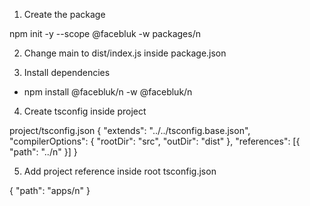 1. Create the package

npm init -y --scope @facebluk -w packages/n

2. Change main to dist/index.js inside package.json

3. Install dependencies 

- npm install @facebluk/n -w @facebluk/n

4. Create tsconfig inside project

project/tsconfig.json
{
  "extends": "../../tsconfig.base.json",
  "compilerOptions": {
    "rootDir": "src",
    "outDir": "dist"
  },
  "references": [{ "path": "../n" }]
}

5. Add project reference inside root tsconfig.json

{ "path": "apps/n" }